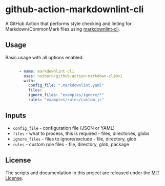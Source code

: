 # github-action-markdownlint-cli

A GitHub Action that performs style checking and linting for Markdown/CommonMark files using [markdownlint-cli](https://github.com/igorshubovych/markdownlint-cli).

## Usage

Basic usage with all options enabled:

```yaml

      - name: markdownlint-cli
        uses: nosborn/github-action-markdown-cli@v1
        with:
          config_file: ".markdownlint.yaml"
          files: .
          ignore_files: "examples/ignore/*"
          rules: "examples/rules/custom.js"

```

## Inputs

* `config_file` - configuration file (JSON or YAML)
* `files` - what to process, this is required - files, directories, globs
* `ignore_files` - files to ignore/exclude - file, directory, glob
* `rules` - custom rule files - file, directory, glob, package

## License

The scripts and documentation in this project are released under the [MIT License](./LICENSE).
